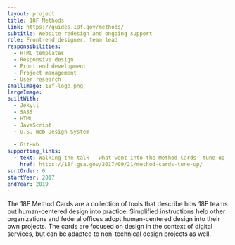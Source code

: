 ```yaml
---
layout: project
title: 18F Methods
link: https://guides.18f.gov/methods/
subtitle: Website redesign and ongoing support
role: Front-end designer, team lead
responsibilities:
  - HTML templates
  - Responsive design
  - Front end development
  - Project management
  - User research 
smallImage: 18f-logo.png
largeImage:
builtWith:
  - Jekyll
  - SASS
  - HTML
  - JavaScript
  - U.S. Web Design System
  
  - GitHub
supporting_links:
  - text: Walking the talk - what went into the Method Cards' tune-up
    href: https://18f.gsa.gov/2017/09/21/method-cards-tune-up/
sortOrder: 0
startYear: 2017
endYear: 2019
---
```

The 18F Method Cards are a collection of tools that describe how 18F teams put human-centered design into practice. Simplified instructions help other organizations and federal offices adopt human-centered design into their own projects. The cards are focused on design in the context of digital services, but can be adapted to non-technical design projects as well.
